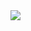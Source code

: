 <img src="https://encrypted-tbn3.gstatic.com/images?q=tbn:ANd9GcShniuPO-jDpZ5Q9S5J8V4QTl1h6cXpHBRyU9RQOhiN2s3fw5ew">
